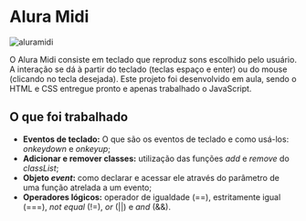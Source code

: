 # Alura Midi
![aluramidi](https://user-images.githubusercontent.com/83282287/230695700-32cb3f21-6dc8-4bc1-b435-0a01166791aa.png)

O Alura Midi consiste em teclado que reproduz sons escolhido pelo usuário. A interação se dá à partir do teclado (teclas espaço e enter) ou do mouse (clicando no tecla desejada).
Este projeto foi desenvolvido em aula, sendo o HTML e CSS entregue pronto e apenas trabalhado o JavaScript.

## O que foi trabalhado
* **Eventos de teclado:**
O que são os eventos de teclado e como usá-los: *onkeydown* e *onkeyup*; 
* **Adicionar e remover classes:** utilização das funções *add* e *remove* do *classList*;
* **Objeto *event*:** como declarar e acessar ele através do parâmetro de uma função atrelada a um evento;
* **Operadores lógicos:** operador de igualdade (==), estritamente igual (===), *not equal* (!=), *or* (||) e *and* (&&).
